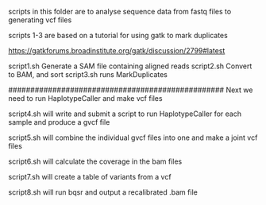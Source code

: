 scripts in this folder are to analyse sequence data from fastq files to generating vcf files

scripts 1-3 are based on a tutorial for using gatk to mark duplicates

https://gatkforums.broadinstitute.org/gatk/discussion/2799#latest

script1.sh Generate a SAM file containing aligned reads
script2.sh Convert to BAM, and sort
script3.sh runs MarkDuplicates


#################################################
Next we need to run HaplotypeCaller and make vcf files

script4.sh will write and submit a script  to run HaplotypeCaller for each sample and produce a gvcf file

script5.sh will combine the individual gvcf files into one and make a joint vcf files

script6.sh will calculate the coverage in the bam files

script7.sh will create a table of variants from a vcf

script8.sh will run bqsr and output a recalibrated .bam file
